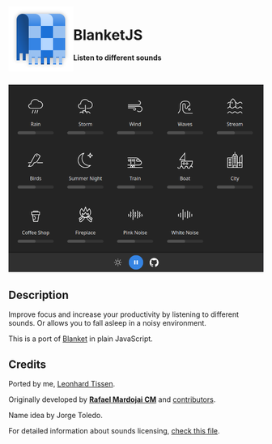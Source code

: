 <img src="assets/logo/logo.svg" alt="Blanket" width="128" height="128" align="left"/>

# BlanketJS

**Listen to different sounds**

<br>

<p align="center">
  <img src="github/preview.png"/>
</p>

## Description

Improve focus and increase your productivity by listening to different sounds. Or allows you to fall asleep in a noisy environment.

This is a port of [Blanket](https://github.com/rafaelmardojai/blanket) in plain JavaScript.

## Credits

Ported by me, [Leonhard Tissen](https://github.com/LeonhardTissen).

Originally developed by **[Rafael Mardojai CM](https://github.com/rafaelmardojai)** and [contributors](https://github.com/rafaelmardojai/blanket/graphs/contributors).

Name idea by Jorge Toledo.

For detailed information about sounds licensing, [check this file](https://github.com/rafaelmardojai/blanket/blob/master/SOUNDS_LICENSING.md).
